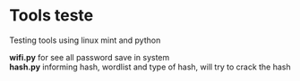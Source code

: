 # Tools teste
Testing tools using linux mint and python

**wifi.py** for see all password save in system<br>
**hash.py** informing hash, wordlist and type of hash, will try to crack the hash
